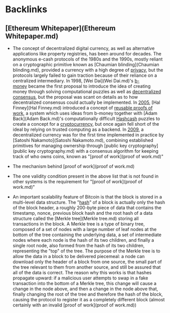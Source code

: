 
# Backlinks
## [Ethereum Whitepaper](Ethereum Whitepaper.md)
- The concept of decentralized digital currency, as well as alternative applications like property registries, has been around for decades. The anonymous e-cash protocols of the 1980s and the 1990s, mostly reliant on a cryptographic primitive known as [Chaumian blinding](Chaumian blinding.md), provided a currency with a high degree of [privacy](privacy.md), but the protocols largely failed to gain traction because of their reliance on a centralized intermediary. In 1998, [Wei Dai](Wei Dai.md)'s [b-money](b-money.md) became the first proposal to introduce the idea of creating money through solving computational puzzles as well as [decentralized](decentralized.md) [consensus](consensus.md), but the proposal was scant on details as to how decentralized consensus could actually be implemented. In [2005](2005.md), [Hal Finney](Hal Finney.md) introduced a concept of [reusable proofs of work](http://nakamotoinstitute.org/finney/rpow/), a system which uses ideas from b-money together with [Adam Back](Adam Back.md)'s computationally difficult [Hashcash](Hashcash.md) puzzles to create a concept for a [cryptocurrency](cryptocurrency.md), but once again fell short of the ideal by relying on trusted computing as a backend. In [2009](2009.md), a decentralized currency was for the first time implemented in practice by [Satoshi Nakamoto](Satoshi Nakamoto.md), combining established primitives for managing ownership through [public key cryptography](public key cryptography.md) with a consensus algorithm for keeping track of who owns coins, known as "[proof of work](proof of work.md)"

- The mechanism behind [proof of work](proof of work.md)

- The one validity condition present in the above list that is not found in other systems is the requirement for "[proof of work](proof of work.md)"

- An important scalability feature of Bitcoin is that the block is stored in a multi-level data structure. The "[hash](hash.md)" of a block is actually only the hash of the block header, a roughly 200-byte piece of data that contains the timestamp, nonce, previous block hash and the root hash of a data structure called the [Merkle tree](Merkle tree.md) storing all transactions in the block. A Merkle tree is a type of binary tree, composed of a set of nodes with a large number of leaf nodes at the bottom of the tree containing the underlying data, a set of intermediate nodes where each node is the hash of its two children, and finally a single root node, also formed from the hash of its two children, representing the "top" of the tree. The purpose of the Merkle tree is to allow the data in a block to be delivered piecemeal: a node can download only the header of a block from one source, the small part of the tree relevant to them from another source, and still be assured that all of the data is correct. The reason why this works is that hashes propagate upward: if a malicious user attempts to swap in a fake transaction into the bottom of a Merkle tree, this change will cause a change in the node above, and then a change in the node above that, finally changing the root of the tree and therefore the hash of the block, causing the protocol to register it as a completely different block (almost certainly with an invalid [proof of work](proof of work.md))

